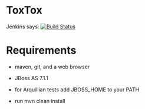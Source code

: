 # ToxTox
Jenkins says: [![Build Status](http://ci.wombatsoftware.de/job/ToxTox/badge/icon)](http://ci.wombatsoftware.de/job/ToxTox/)

# Requirements

- maven, git, and a web browser
- JBoss AS 7.1.1

- for Arquillian tests add JBOSS_HOME to your PATH
- run mvn clean install
